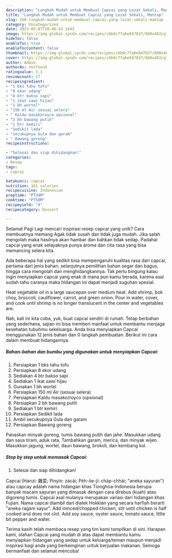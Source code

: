 ```yaml
---
description: "Langkah Mudah untuk Membuat Capcai yang Lezat Sekali, Mantap"
title: "Langkah Mudah untuk Membuat Capcai yang Lezat Sekali, Mantap"
slug: 260-langkah-mudah-untuk-membuat-capcai-yang-lezat-sekali-mantap
category: Uncategorized
date: 2023-05-07T10:46:43.164Z
image: https://img-global.cpcdn.com/recipes/c6b9c7fa6e947037/680x482cq70/capcai-foto-resep-utama.jpg
hideToc: false
enableToc: true
enableTocContent: false
thumbnail: https://img-global.cpcdn.com/recipes/c6b9c7fa6e947037/680x482cq70/capcai-foto-resep-utama.jpg
cover: https://img-global.cpcdn.com/recipes/c6b9c7fa6e947037/680x482cq70/capcai-foto-resep-utama.jpg
author: Admin
authorAv: notfound
ratingvalue: 3.1
reviewcount: 17
recipeingredient:
- "1 bks tahu tofu"
- "8 ekor udang"
- "4 btr bakso sapi"
- "1 ikat sawi hijau"
- "1 bh wortel"
- "150 ml Air sesuai selera"
- " Kaldu masakoroyco opsional"
- "2 bh bawang putih"
- "1 btr kemiri"
- "Sedikit lada"
- "secukupnya Gula dan garam"
- " Bawang goreng"
recipeinstructions:

- "Selesai dan siap dihidangkan!"
categories:
- Resep
tags:
- capcai

katakunci: capcai 
nutrition: 161 calories
recipecuisine: Indonesian
preptime: "PT34M"
cooktime: "PT50M"
recipeyield: "4"
recipecategory: Dessert

---
```



Selamat Pagi Lagi mencari inspirasi resep capcai yang unik? Cara membuatnya memang Agak tidak susah dan tidak juga mudah. Jika salah mengolah maka hasilnya akan hambar dan bahkan tidak sedap. Padahal capcai yang enak selayaknya punya aroma dan cita rasa yang bisa memancing selera kita.


Ada beberapa hal yang sedikit bisa mempengaruhi kualitas rasa dari capcai, pertama dari jenis bahan, selanjutnya pemilihan bahan segar dan bagus, hingga cara mengolah dan menghidangkannya. Tak perlu bingung kalau ingin menyiapkan capcai yang enak di mana pun kamu berada, karena asal sudah tahu caranya maka hidangan ini dapat menjadi suguhan spesial.

Heat vegetable oil in a large saucepan over medium heat. Add shrimp, bok choy, broccoli, cauliflower, carrot, and green onion. Pour in water, cover, and cook until shrimp is no longer translucent in the center and vegetables are.


Nah, kali ini kita coba, yuk, buat capcai sendiri di rumah. Tetap berbahan yang sederhana, sajian ini bisa memberi manfaat untuk membantu menjaga kesehatan tubuhmu sekeluarga. Anda bisa menyiapkan Capcai menggunakan 12 jenis bahan dan 0 langkah pembuatan. Berikut ini cara dalam membuat hidangannya.

<!--inarticleads1-->

##### Bahan-bahan dan bumbu yang digunakan untuk menyiapkan Capcai:

1. Persiapkan 1 bks tahu tofu
1. Persiapkan 8 ekor udang
1. Sediakan 4 btr bakso sapi
1. Sediakan 1 ikat sawi hijau
1. Gunakan 1 bh wortel
1. Persiapkan 150 ml Air (sesuai selera)
1. Persiapkan  Kaldu masako/royco (opsional)
1. Persiapkan 2 bh bawang putih
1. Sediakan 1 btr kemiri
1. Persiapkan Sedikit lada
1. Ambil secukupnya Gula dan garam
1. Persiapkan  Bawang goreng


Panaskan minyak goreng, tumis bawang putih dan jahe. Masukkan udang dan saus tiram, aduk rata. Tambahkan garam, merica, dan minyak wijen. Masukkan jagung, wortel, daun bawang, brokoli, dan kembang kol. 

<!--inarticleads2-->

##### Step by step untuk memasak Capcai:


1. Selesai dan siap dihidangkan!

Capcai (Hanzi: 雜菜; Pinyin: zácài; Pe̍h-ōe-jī: cha̍p-chhài; &#34;aneka sayuran&#34;) atau capcay adalah nama hidangan khas Tionghoa-Indonesia berupa banyak macam sayuran yang dimasak dengan cara direbus (kuah) atau digoreng tumis. Capcai asal mulanya merupakan variasi dari hidangan khas Fujian. Nama capcai diambil dari dialek Hokkian yang secara harfiah berarti &#34;aneka ragam sayur&#34;. Add minced/chopped chicken, stir until chicken is half cooked and does not clot. Add soy sauce, oyster sauce, tomato sauce, little bit pepper and water. 

Terima kasih telah membaca resep yang tim kami tampilkan di sini. Harapan kami, olahan Capcai yang mudah di atas dapat membantu kamu menyiapkan hidangan yang sedap untuk keluarga/teman maupun menjadi inspirasi bagi anda yang berkeinginan untuk berjualan makanan. Semoga bermanfaat dan selamat mencoba!
